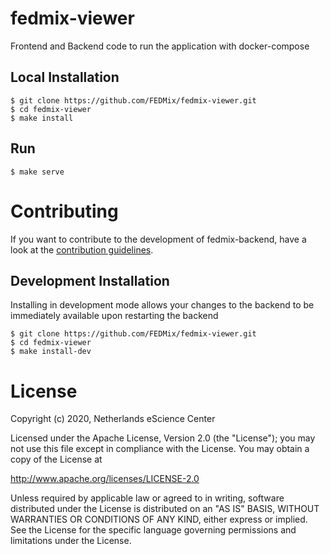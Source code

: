 # fedmix-viewer
Frontend and Backend code to run the application with docker-compose

## Local Installation
```
$ git clone https://github.com/FEDMix/fedmix-viewer.git
$ cd fedmix-viewer
$ make install
```

## Run
```
$ make serve
```

# Contributing

If you want to contribute to the development of fedmix-backend,
have a look at the [contribution guidelines](CONTRIBUTING.rst).

## Development Installation
Installing in development mode allows your changes to the backend to be immediately available
upon restarting the backend
```
$ git clone https://github.com/FEDMix/fedmix-viewer.git
$ cd fedmix-viewer
$ make install-dev
```

# License

Copyright (c) 2020, Netherlands eScience Center

Licensed under the Apache License, Version 2.0 (the "License");
you may not use this file except in compliance with the License.
You may obtain a copy of the License at

http://www.apache.org/licenses/LICENSE-2.0

Unless required by applicable law or agreed to in writing, software
distributed under the License is distributed on an "AS IS" BASIS,
WITHOUT WARRANTIES OR CONDITIONS OF ANY KIND, either express or implied.
See the License for the specific language governing permissions and
limitations under the License.
